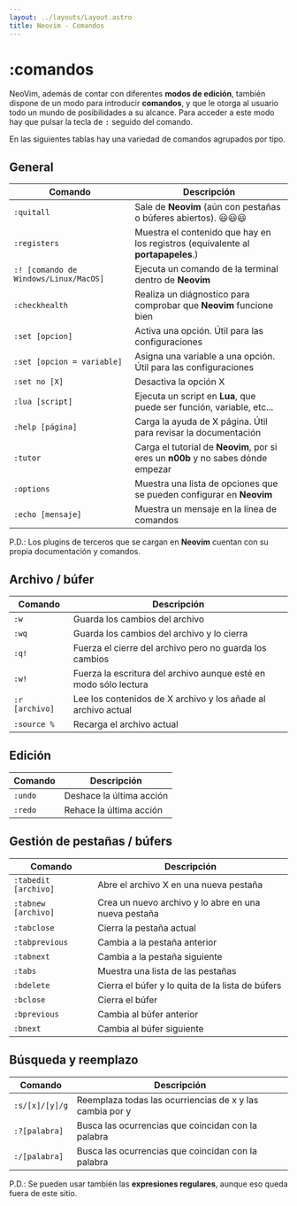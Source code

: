 ```yaml
---
layout: ../layouts/Layout.astro
title: Neovim - Comandos
---
```


<main>

# :comandos

NeoVim, además de contar con diferentes **modos de edición**, también dispone de un modo para introducir **comandos**, y que le otorga al usuario todo un mundo de posibilidades a su alcance. Para acceder a este modo hay que pulsar la tecla de <kbd>:</kbd> seguido del comando.

En las siguientes tablas hay una variedad de comandos agrupados por tipo.

## General

| Comando                               | Descripción                                                                       |
| ------------------------------------- | --------------------------------------------------------------------------------- |
| `:quitall`                            | Sale de **Neovim** (aún con pestañas o búferes abiertos). 😃😃😃                  |
| `:registers`                          | Muestra el contenido que hay en los registros (equivalente al **portapapeles**.)  |
| `:! [comando de Windows/Linux/MacOS]` | Ejecuta un comando de la terminal dentro de **Neovim**                            |
| `:checkhealth`                        | Realiza un diágnostico para comprobar que **Neovim** funcione bien                |
| `:set [opcion]`                       | Activa una opción. Útil para las configuraciones                                  |
| `:set [opcion = variable]`            | Asigna una variable a una opción. Útil para las configuraciones                   |
| `:set no [X]`                         | Desactiva la opción X                                                             |
| `:lua [script]`                       | Ejecuta un script en **Lua**, que puede ser función, variable, etc...             |
| `:help [página]`                      | Carga la ayuda de X página. Útil para revisar la documentación                    |
| `:tutor`                              | Carga el tutorial de **Neovim**, por si eres un **n00b** y no sabes dónde empezar |
| `:options`                            | Muestra una lista de opciones que se pueden configurar en **Neovim**              |
| `:echo [mensaje]` | Muestra un mensaje en la línea de comandos  |

P.D.: Los plugins de terceros que se cargan en **Neovim** cuentan con su propia documentación y comandos.

## Archivo / búfer

| Comando        | Descripción                                                      |
| -------------- | ---------------------------------------------------------------- |
| `:w`           | Guarda los cambios del archivo                                   |
| `:wq`          | Guarda los cambios del archivo y lo cierra                       |
| `:q!`          | Fuerza el cierre del archivo pero no guarda los cambios          |
| `:w!`          | Fuerza la escritura del archivo aunque esté en modo sólo lectura |
| `:r [archivo]` | Lee los contenidos de X archivo y los añade al archivo actual    |
| `:source %` | Recarga el archivo actual    |

## Edición
| Comando        | Descripción                                                      |
| -------------- | ---------------------------------------------------------------- |
| `:undo`           | Deshace la última acción                                   |
| `:redo`           | Rehace la última acción                                   |

## Gestión de pestañas / búfers

| Comando              | Descripción                                          |
| -------------------- | ---------------------------------------------------- |
| `:tabedit [archivo]` | Abre el archivo X en una nueva pestaña               |
| `:tabnew [archivo]`  | Crea un nuevo archivo y lo abre en una nueva pestaña |
| `:tabclose`          | Cierra la pestaña actual                             |
| `:tabprevious`       | Cambia a la pestaña anterior                         |
| `:tabnext`           | Cambia a la pestaña siguiente                        |
| `:tabs`              | Muestra una lista de las pestañas                    |
| `:bdelete`           | Cierra el búfer y lo quita de la lista de búfers     |
| `:bclose`            | Cierra el búfer                                      |
| `:bprevious`         | Cambia al búfer anterior                             |
| `:bnext`             | Cambia al búfer siguiente                            |

## Búsqueda y reemplazo

| Comando        | Descripción                                              |
| -------------- | -------------------------------------------------------- |
| `:s/[x]/[y]/g` | Reemplaza todas las ocurriencias de x y las cambia por y |
| `:?[palabra]`  | Busca las ocurrencias que coincidan con la palabra       |
| `:/[palabra]`  | Busca las ocurrencias que coincidan con la palabra       |

P.D.: Se pueden usar también las **expresiones regulares**, aunque eso queda fuera de este sitio.

</main>

<script>
    document.title = "Neovim - Comandos"
</script>
